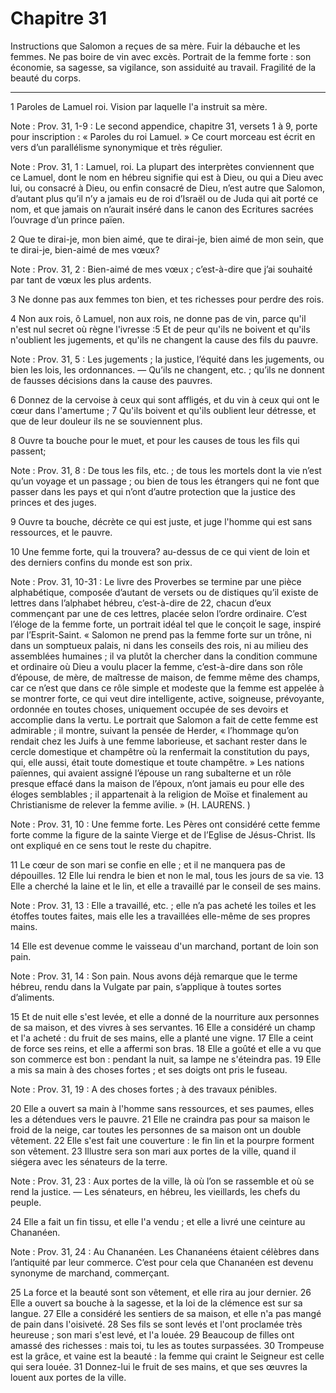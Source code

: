 # Chapitre 31

Instructions que Salomon a reçues de sa mère.
Fuir la débauche et les femmes.
Ne pas boire de vin avec excès.
Portrait de la femme forte : son économie, sa sagesse, sa vigilance, son assiduité au travail.
Fragilité de la beauté du corps.

***

1 Paroles de Lamuel roi. Vision par laquelle l'a instruit sa mère.

<span class="bible-note">Note : </span> Prov. 31, 1-9 : Le second appendice, chapitre 31, versets 1 à 9, porte pour inscription : « Paroles du roi Lamuel. » Ce court morceau est écrit en vers d’un parallélisme synonymique et très régulier.

<span class="bible-note">Note : </span> Prov. 31, 1 : Lamuel, roi. La plupart des interprètes conviennent que ce Lamuel, dont le nom en hébreu signifie qui est à Dieu, ou qui a Dieu avec lui, ou consacré à Dieu, ou enfin consacré de Dieu, n’est autre que Salomon, d’autant plus qu’il n’y a jamais eu de roi d’Israël ou de Juda qui ait porté ce nom, et que jamais on n’aurait inséré dans le canon des Ecritures sacrées l’ouvrage d’un prince païen.


2 Que te dirai-je, mon bien aimé, que te dirai-je, bien aimé de mon sein, que te dirai-je, bien-aimé de mes vœux?

<span class="bible-note">Note : </span> Prov. 31, 2 : Bien-aimé de mes vœux ; c’est-à-dire que j’ai souhaité par tant de vœux les plus ardents.

3 Ne donne pas aux femmes ton bien, et tes richesses pour perdre des rois.


4 Non aux rois, ô Lamuel, non aux rois, ne donne pas de vin, parce qu'il n'est nul secret où règne l'ivresse :5 Et de peur qu'ils ne boivent et qu'ils n'oublient les jugements, et qu'ils ne changent la cause des fils du pauvre.

<span class="bible-note">Note : </span> Prov. 31, 5 : Les jugements ; la justice, l’équité dans les jugements, ou bien les lois, les ordonnances. ― Qu’ils ne changent, etc. ; qu’ils ne donnent de fausses décisions dans la cause des pauvres.

6 Donnez de la cervoise à ceux qui sont affligés, et du vin à ceux qui ont le cœur dans l'amertume ; 7 Qu'ils boivent et qu'ils oublient leur détresse, et que de leur douleur ils ne se souviennent plus.


8 Ouvre ta bouche pour le muet, et pour les causes de tous les fils qui passent;

<span class="bible-note">Note : </span> Prov. 31, 8 : De tous les fils, etc. ; de tous les mortels dont la vie n’est qu’un voyage et un passage ; ou bien de tous les étrangers qui ne font que passer dans les pays et qui n’ont d’autre protection que la justice des princes et des juges.

9 Ouvre ta bouche, décrète ce qui est juste, et juge l'homme qui est sans ressources, et le pauvre.


10 Une femme forte, qui la trouvera? au-dessus de ce qui vient de loin et des derniers confins du monde est son prix.

<span class="bible-note">Note : </span> Prov. 31, 10-31 : Le livre des Proverbes se termine par une pièce alphabétique, composée d’autant de versets ou de distiques qu’il existe de lettres dans l’alphabet hébreu, c’est-à-dire de 22, chacun d’eux commençant par une de ces lettres, placée selon l’ordre ordinaire. C’est l’éloge de la femme forte, un portrait idéal tel que le conçoit le sage, inspiré par l’Esprit-Saint. « Salomon ne prend pas la femme forte sur un trône, ni dans un somptueux palais, ni dans les conseils des rois, ni au milieu des assemblées humaines ; il va plutôt la chercher dans la condition commune et ordinaire où Dieu a voulu placer la femme, c’est-à-dire dans son rôle d’épouse, de mère, de maîtresse de maison, de femme même des champs, car ce n’est que dans ce rôle simple et modeste que la femme est appelée à se montrer forte, ce qui veut dire intelligente, active, soigneuse, prévoyante, ordonnée en toutes choses, uniquement occupée de ses devoirs et accomplie dans la vertu. Le portrait que Salomon a fait de cette femme est
admirable ; il montre, suivant la pensée de Herder, « l’hommage qu’on rendait chez les Juifs à une femme laborieuse, et sachant rester dans le cercle domestique et champêtre où la renfermait la constitution du pays, qui, elle aussi, était toute domestique et toute champêtre. » Les nations païennes, qui avaient assigné l’épouse un rang subalterne et un rôle presque effacé dans la maison de l’époux, n’ont jamais eu pour elle des éloges semblables ; il appartenait à la religion de Moïse et finalement au Christianisme de relever la femme avilie. » (H. LAURENS. )

<span class="bible-note">Note : </span> Prov. 31, 10 : Une femme forte. Les Pères ont considéré cette femme forte comme la figure de la sainte Vierge et de l’Eglise de Jésus-Christ. Ils ont expliqué en ce sens tout le reste du chapitre.

11 Le cœur de son mari se confie en elle ; et il ne manquera pas de dépouilles. 12 Elle lui rendra le bien et non le mal, tous les jours de sa vie. 13 Elle a cherché la laine et le lin, et elle a travaillé par le conseil de ses mains.

<span class="bible-note">Note : </span> Prov. 31, 13 : Elle a travaillé, etc. ; elle n’a pas acheté les toiles et les étoffes toutes faites, mais elle les a travaillées elle-même de ses propres mains.

14 Elle est devenue comme le vaisseau d'un marchand, portant de loin son pain.

<span class="bible-note">Note : </span> Prov. 31, 14 : Son pain. Nous avons déjà remarque que le terme hébreu, rendu dans la Vulgate par pain, s’applique à toutes sortes d’aliments.

15 Et de nuit elle s'est levée, et elle a donné de la nourriture aux personnes de sa maison, et des vivres à ses servantes. 16 Elle a considéré un champ et l'a acheté : du fruit de ses mains, elle a planté une vigne. 17 Elle a ceint de force ses reins, et elle a affermi son bras. 18 Elle a goûté et elle a vu que son commerce est bon : pendant la nuit, sa lampe ne s'éteindra pas. 19 Elle a mis sa main à des choses fortes ; et ses doigts ont pris le fuseau.

<span class="bible-note">Note : </span> Prov. 31, 19 : A des choses fortes ; à des travaux pénibles.

20 Elle a ouvert sa main à l'homme sans ressources, et ses paumes, elles les a détendues vers le pauvre. 21 Elle ne craindra pas pour sa maison le froid de la neige, car toutes les personnes de sa maison ont un double vêtement. 22 Elle s'est fait une couverture : le fin lin et la pourpre forment son vêtement. 23 Illustre sera son mari aux portes de la ville, quand il siégera avec les sénateurs de la terre.

<span class="bible-note">Note : </span> Prov. 31, 23 : Aux portes de la ville, là où l’on se rassemble et où se rend la justice. ― Les sénateurs, en hébreu, les vieillards, les chefs du peuple.

24 Elle a fait un fin tissu, et elle l'a vendu ; et elle a livré une ceinture au Chananéen.

<span class="bible-note">Note : </span> Prov. 31, 24 : Au Chananéen. Les Chananéens étaient célèbres dans l’antiquité par leur commerce. C’est pour cela que Chananéen est devenu synonyme de marchand, commerçant.

25 La force et la beauté sont son vêtement, et elle rira au jour dernier. 26 Elle a ouvert sa bouche à la sagesse, et la loi de la clémence est sur sa langue. 27 Elle a considéré les sentiers de sa maison, et elle n'a pas mangé de pain dans l'oisiveté. 28 Ses fils se sont levés et l'ont proclamée très heureuse ; son mari s'est levé, et l'a louée. 29 Beaucoup de filles ont amassé des richesses : mais toi, tu les as toutes surpassées. 30 Trompeuse est la grâce, et vaine est la beauté : la femme qui craint le Seigneur est celle qui sera louée. 31 Donnez-lui le fruit de ses mains, et que ses œuvres la louent aux portes de la ville.
